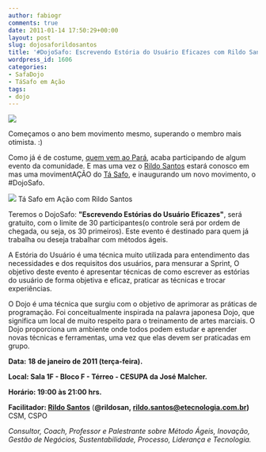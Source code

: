 ```yaml
---
author: fabiogr
comments: true
date: 2011-01-14 17:50:29+00:00
layout: post
slug: dojosaforildosantos
title: '#DojoSafo: Escrevendo Estória do Usuário Eficazes com Rildo Santos'
wordpress_id: 1606
categories:
- SafaDojo
- TáSafo em Ação
tags:
- dojo
---
```




[![](http://tasafo.files.wordpress.com/2011/01/codingdojo.png)](http://tasafo.files.wordpress.com/2011/01/codingdojo.png)

Começamos o ano bem movimento mesmo, superando o membro mais otimista. :)


Como já é de costume, [quem vem ao Pará](http://tasafo.wordpress.com/2010/08/19/quem-vai-ao-para-parou-tomou-acai-ficou-no-ta-safo-em-acao/), acaba participando de algum evento da comunidade. E mas uma vez o [Rildo Santos](http://www.twitter.com/rildosan) estará conosco em mas uma movimentAÇÃO do [Tá Safo](http://www.tasafo.org), e inaugurando um novo movimento, o #DojoSafo.





[![](http://api.ning.com/files/TJ5fMxM5soshbNi0Bkfd7Zp9FOw*jN8TMPOAlYe6UWPDKOQPrk9PjLbI4IOBS6WYv9S7tXXm8l5rbt6lAVZRACBiqpIAzlGv/rildo1.jpg?width=449&height=600)](http://tasafo.wordpress.com/2010/08/30/tasafoemaca-com-rildo-santos/)
    Tá Safo em Ação com Rildo Santos







Teremos o DojoSafo: **"Escrevendo Estórias do Usuário Eficazes"**, será gratuito, com o limite de 30 participantes(o controle será por ordem de chegada, ou seja, os 30 primeiros). Este evento é destinado para quem já trabalha ou deseja trabalhar com métodos ágeis.




A Estória do Usuário é uma técnica muito utilizada para entendimento das necessidades e dos requisitos dos usuários, para mensurar a Sprint, O objetivo deste evento é apresentar técnicas de como escrever as estórias do usuário de forma objetiva e eficaz, praticar as técnicas e trocar experiências.




O Dojo é uma técnica que surgiu com o objetivo de aprimorar as práticas de programação. Foi conceitualmente inspirada na palavra japonesa Dojo, que significa um local de muito respeito para o treinamento de artes marciais.
O Dojo proporciona um ambiente onde todos podem estudar e aprender novas técnicas e ferramentas, uma vez que elas devem ser praticadas em grupo.








**Data:** **18 de janeiro de 2011 (terça-feira).**




**Local: Sala 1F - Bloco F - Térreo - CESUPA da José Malcher.**




**Horário: 19:00 às 21:00 hrs.**


**Facilitador: [Rildo Santos](http://www.twitter.com/rildosan)** (**@rildosan, [rildo.santos@etecnologia.com.br](mailto:rildo.santos@etecnologia.com.br))** CSM, CSPO

_Consultor, Coach, Professor e Palestrante sobre Método Ágeis, Inovação, Gestão de Negócios, Sustentabilidade, Processo, Liderança e Tecnologia._
